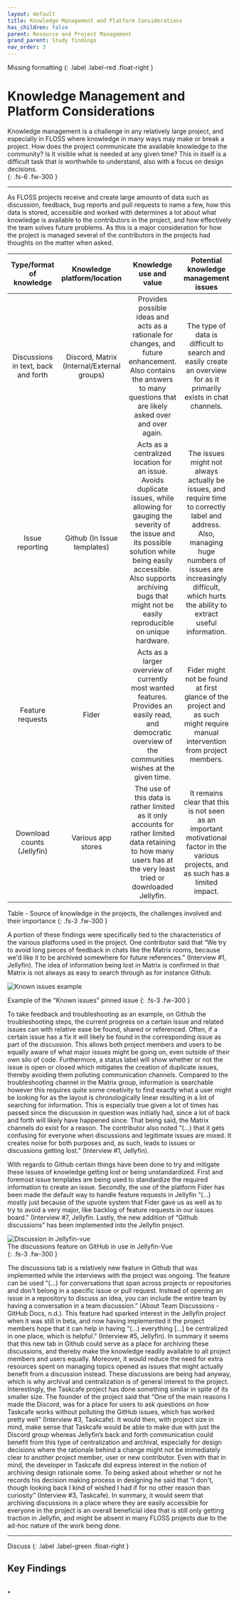```yaml
---
layout: default
title: Knowledge Management and Platform Considerations	
has_children: false
parent: Resource and Project Management
grand_parent: Study findings
nav_order: 3
---
```

Missing formatting
{: .label .label-red .float-right }
# Knowledge Management and Platform Considerations
Knowledge management is a challenge in any relatively large project, and especially in FLOSS where knowledge in many ways may make or break a project. How does the project communicate the available knowledge to the community? Is it visible what is needed at any given time? This in itself is a difficult task that is worthwhile to understand, also with a focus on design decisions.   
{: .fs-6 .fw-300 }  

---

As FLOSS projects receive and create large amounts of data such as discussion, feedback, bug reports and pull requests to name a few, how this data is stored, accessible and worked with determines a lot about what knowledge is available to the contributors in the project, and how effectively the team solves future problems. As this is a major consideration for how the project is managed several of the contributors in the projects had thoughts on the matter when asked.  

**Type/format of knowledge**|**Knowledge platform/location**|**Knowledge use and value**|**Potential knowledge management issues**
:-----:|:-----:|:-----:|:-----:
Discussions in text, back and forth|Discord, Matrix (Internal/External groups)|Provides possible ideas and acts as a rationale for changes, and future enhancement. Also contains the answers to many questions that are likely asked over and over again.|The type of data is difficult to search and easily create an overview for as it primarily exists in chat channels.
Issue reporting|Github (In Issue templates)|Acts as a centralized location for an issue. Avoids duplicate issues, while allowing for gauging the severity of the issue and its possible solution while being easily accessible. Also supports archiving bugs that might not be easily reproducible on unique hardware.|The issues might not always actually be issues, and require time to correctly label and address. Also, managing huge numbers of issues are increasingly difficult, which hurts the ability to extract useful information.
Feature requests|Fider|Acts as a larger overview of currently most wanted features. Provides an easily read, and democratic overview of the communities wishes at the given time.|Fider might not be found at first glance of the project and as such might require manual intervention from project members.
Download counts (Jellyfin)|Various app stores|The use of this data is rather limited as it only accounts for rather limited data retaining to how many users has at the very least tried or downloaded Jellyfin.|It remains clear that this is not seen as an important motivational factor in the various projects, and as such has a limited impact.

Table - Source of knowledge in the projects, the challenges involved and their importance
{: .fs-3 .fw-300 }  

A portion of these findings were specifically tied to the characteristics of the various platforms used in the project. One contributor said that “We try to avoid long pieces of feedback in chats like the Matrix rooms, because we'd like it to be archived somewhere for future references.” (Interview #1, Jellyfin). The idea of information being lost in Matrix is confirmed in that Matrix is not always as easy to search through as for instance Github.  

![Known issues example](/FLOSSUX/images/knownissues.png)  

Example of the “Known issues” pinned issue
{: .fs-3 .fw-300 }

To take feedback and troubleshooting as an example, on Github the troubleshooting steps, the current progress on a certain issue and related issues can with relative ease be found, shared or referenced. Often, if a certain issue has a fix it will likely be found in the corresponding issue as part of the discussion. This allows both project members and users to be equally aware of what major issues might be going on, even outside of their own silo of code. Furthermore, a status label will show whether or not the issue is open or closed which mitigates the creation of duplicate issues, thereby avoiding them polluting communication channels. Compared to the troubleshooting channel in the Matrix group, information is searchable however this requires quite some creativity to find exactly what a user might be looking for as the layout is chronologically linear resulting in a lot of searching for information. This is especially true given a lot of times has passed since the discussion in question was initially had, since a lot of back and forth will likely have happened since. That being said, the Matrix channels do exist for a reason. The contributor also noted “(...) that it gets confusing for everyone when discussions and legitimate issues are mixed. It creates noise for both purposes and, as such, leads to issues or discussions getting lost.” (Interview #1, Jellyfin).

With regards to Github certain things have been done to try and mitigate these issues of knowledge getting lost or being unstandardized. First and foremost issue templates are being used to standardize the required information to create an issue. Secondly, the use of the platform Fider has been made the default way to handle feature requests in Jellyfin “(...) mostly just because of the upvote system that Fider gave us as well as to try to avoid a very major, like backlog of feature requests in our issues board." (Interview #7, Jellyfin. Lastly, the new addition of “Github discussions” has been implemented into the Jellyfin project.  

![Discussion in Jellyfin-vue](/FLOSSUX/images/discussionsvue.png)  
The discussions feature on GitHub in use in Jellyfin-Vue  
{: .fs-3 .fw-300 }

The discussions tab is a relatively new feature in Github that was implemented while the interviews with the project was ongoing. The feature can be used “(...) for conversations that span across projects or repositories and don't belong in a specific issue or pull request. Instead of opening an issue in a repository to discuss an idea, you can include the entire team by having a conversation in a team discussion.” (About Team Discussions - GitHub Docs, n.d.). This feature had sparked interest in the Jellyfin project when it was still in beta, and now having implemented it the project members hope that it can help in having “(...) everything [...] be centralized in one place, which is helpful.” (Interview #5, Jellyfin). In summary it seems that this new tab in Github could serve as a place for archiving these discussions, and thereby make the knowledge readily available to all project members and users equally. Moreover, it would reduce the need for extra resources spent on managing topics opened as issues that might actually benefit from a discussion instead. These discussions are being had anyway, which is why archival and centralization is of general interest to the project.
Interestingly, the Taskcafe project has done something similar in spite of its smaller size. The founder of the project said that “One of the main reasons I made the Discord, was for a place for users to ask questions on how Taskcafe works without polluting the GitHub issues, which has worked pretty well” (Interview #3, Taskcafe). It would then, with project size in mind, make sense that Taskcafe would be able to make due with just the Discord group whereas Jellyfin’s back and forth communication could benefit from this type of centralization and archival, especially for design decisions where the rationale behind a change might not be immediately clear to another project member, user or new contributor. Even with that in mind, the developer in Taskcafe did express interest in the notion of archiving design rationale some. To being asked about whether or not he records his decision making process in designing he said that “I don't, though looking back I kind of wished I had if for no other reason than curiosity” (Interview #3, Taskcafe). In summary, it would seem that archiving discussions in a place where they are easily accessible for everyone in the project is an overall beneficial idea that is still only getting traction in Jellyfin, and might be absent in many FLOSS projects due to the ad-hoc nature of the work being done.

---
Discuss 
{: .label .label-green .float-right }
## Key Findings
<br/>
*